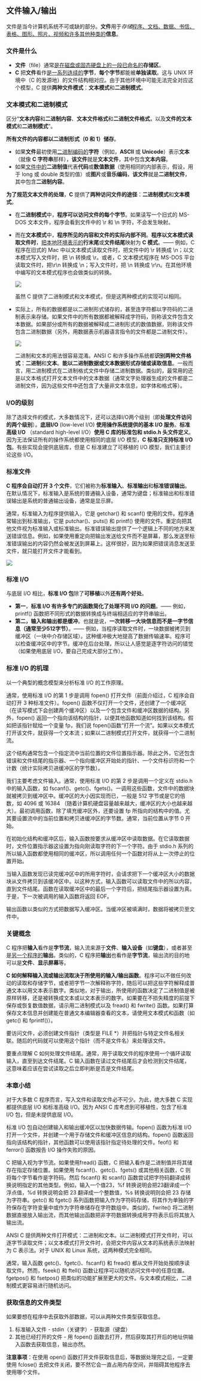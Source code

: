 ## 文件输入/输出

文件是当今计算机系统不可或缺的部分。**文件**用于*存储*<u>程序、文档、数据、书信、表格、图形、照片、视频和许多其他种类的</u>**信息**。

### 文件是什么

- **文件**（file）通常<u>是在磁盘或固态硬盘上的一段已命名的</u>**存储区**。
- **C** 把**文件**看作<u>是一系列连续的</u>**字节**，**每个字节**都能被**单独读取**。这与 UNIX 环境中（C 的发源地）的文件结构相对应。由于其他环境中可能无法完全对应这个模型，C 提供**两种文件模式**：**文本模式**和**二进制模式**。

### 文本模式和二进制模式

区分“**文本内容**和**二进制内容**、**文本文件格式**和**二进制文件格式**，以及**文件的文本模式**和**二进制模式**”。

**所有文件的内容都以二进制形式（0 和 1）储存**。

- 如果**文件**最初使用<u>二进制编码的</u>**字符**（例如，**ASCII** 或 **Unicode**）表示**文本**（就像 **C 字符串**那样），**该文件**就是**文本文件**，其中包含**文本内容**。
- 如果<u>文件中的</u>**二进制值**代表**代码**或**数值数据**（使用相同的内部表示，假设，用于 long 或 double 类型的值）或**图片**或**音乐编码**，**该文件**就是**二进制文件**，其中包含**二进制内容**。

**为了规范文本文件的处理**，**C** 提供了**两种访问文件的途径**：**二进制模式**和**文本模式**。

- 在**二进制模式**中，**程序可以访问文件的每个字节**。如果读写一个旧式的 MS-DOS 文本文件，程序会看到文件中的 \r 和 \n 字符，不会发生映射。

- 而在**文本模式**中，**程序所见的内容和文件的实际内部不同**。**程序以文本模式读取文件时**，<u>把本地环境表示的</u>**行末尾**或**文件结尾**映射为 **C 模式**。—— 例如，C 程序在旧式的 Mac 中以文本模式读取文件时，把文件中的 \r 转换成 \n；以文本模式写入文件时，把 \n 转换成 \r。或者，C 文本模式程序在 MS-DOS 平台读取文件时，把\r\n 转换成 \n；写入文件时，把 \n 转换成 \r\n。在其他环境中编写的文本模式程序也会做类似的转换。

  ![](C:\Users\Administrator\Desktop\C语言特性\二进制模式和文本模式.jpg)

  虽然 C 提供了二进制模式和文本模式，但是这两种模式的实现可以相同。
  
- 实际上，所有的数据都是以二进制形式储存的，甚至连字符都以字符码的二进制表示来存储。如果文件中的所有数据都被解释成字符码，则称该文件包含文本数据。如果部分或所有的数据被解释成二进制形式的数值数据，则称该文件包含二进制数据（另外，用数据表示机器语言指令的文件都是二进制文件）。

  ![](C:\Users\Administrator\Desktop\C语言特性\二进制输出和文本输出.png)

  二进制和文本的用法很容易混淆。ANSI C 和许多操作系统都**识别两种文件格式**：**二进制**和**文本**。**能以二进制数据或文本数据形式存储或读取信息**。一般而言，用二进制模式在二进制格式文件中存储二进制数据。类似的，最常用的还是以文本格式打开文本文件中的文本数据（通常文字处理器生成的文件都是二进制文件，因为这些文件中还包含了大量非文本信息，如字体和格式等）。

### I/O的级别

除了选择文件的模式，大多数情况下，还可以选择I/O两个级别（即**处理文件访问的两个级别**）。**底层I/O** (low-level I/O) **使用操作系统提供的基本 I/O 服务**。**标准高级 I/O** （standard high-level I/O）**使用 C 库的标准包和 stdio.h 头文件定义**。因为无法保证所有的操作系统都使用相同的底层 I/O 模型，**C 标准只支持标准 I/O 包**。有些实现会提供底层库，但是 C  标准建立了可移植的 I/O 模型，我们主要讨论这些 I/O。

### 标准文件

**C 程序会自动打开 3 个文件**，它们被称为**标准输入**、**标准输出**和**标准错误输出**。在默认情况下，标准输入是系统的普通输入设备，通常为键盘；标准输出和标准错误输出是系统的普通输出设备，通常是显示屏。

通常，标准输入为程序提供输入，它是 getchar() 和 scanf() 使用的文件。程序通常输出到标准输出，它是 putchar()、puts() 和 printf() 使用的文件。重定向把其他文件视为标准输入或标准输出。标准错误输出提供了一个逻辑上不同的地方来发送错误信息。例如，如果使用重定向把输出发送给文件而不是屏幕，那么发送至标准错误输出的内容仍然会被发送到屏幕上。这样很好，因为如果把错误消息发送至文件，就只能打开文件才能看到。

![](C:\Users\Administrator\Desktop\C语言特性\标准文件和相关联的文件指针.jpg)

### 标准 I/O

与底层 I/O 相比，**标准 I/O 包**除了**可移植**以外**还有两个好处**。

- **第一**，**标准 I/O 有许多专门的函数简化了处理不同 I/O 的问题**。—— 例如，printf() 函数把不同形式的数据转换成与终端相适应的字符串输出。
- **第二，输入和输出都是缓冲**。也就是说，**一次转移一大块信息而不是一字节信息（通常至少512字节）**。—— 例如，当程序读取文件时，一块数据被拷贝到缓冲区（一块中介存储区域）。这种缓冲极大地提高了数据传输速率。程序可以检查缓冲区中的字节。缓冲在后台处理，所以让人感觉是逐字符访问的错觉（如果使用底层 I/O，要自己完成大部分工作）。

### 标准 I/O 的机理

以一个典型的概念模型来分析标准 I/O 的工作原理。

通常，使用标准 I/O 的第 1 步是调用 fopen() 打开文件（前面介绍过，C 程序会自动打开 3 种标准文件）。fopen() 函数不仅打开一个文件，还创建了一个缓冲区（在读写模式下会创建两个缓冲区）以及一个包含文件和缓冲区数据的结构。另外，fopen() 返回一个指向该结构的指针，以便其他函数知道如何找到该结构。假如把该指针赋给一个变量 fp，我们说 fopen()函数“打开一个流”。如果以文本模式打开该文件，就获得一个文本流；如果以二进制模式打开文件，就获得一个二进制流。

这个结构通常包含一个指定流中当前位置的文件位置指示器。除此之外，它还包含错误和文件结尾的指示器、一个指向缓冲区开始处的指针、一个文件标识符和一个计数（统计实际拷贝进缓冲区的字节数）。

我们主要考虑文件输入。通常，使用标准 I/O 的第 2 步是调用一个定义在 stdio.h 中的输入函数，如 fscanf()、getc()、fgets()。一调用这些函数，文件中的数据块就被拷贝到缓冲区中。缓冲区的大小因实现而已，一般是 512 字节或是它的倍数，如 4096 或 16384 （随着计算机硬盘容量越来越大，缓冲区的大小也越来越大）。最初调用函数，除了填充缓冲区外，还要设置 fp 所指向的结构中的值。尤其要设置流中的当前位置和拷贝进缓冲区的字节数。通常，当前位置从字节 0 开始。

在初始化结构和缓冲区后，输入函数按要求从缓冲区中读取数据。在它读取数据时，文件位置指示器这设置为指向刚读取字符的下一个字符。由于 stdio.h 系列的所以输入函数都使用相同的缓冲区，所以调用任何一个函数对将从上一次停止的位置开始。

当输入函数发现已读完缓冲区中的所用字符时，会请求把下一个缓冲区大小的数据块从文件拷贝到该缓冲区中。以这种方式，输入函数可以读取文件中的所以内容，直到文件结尾。函数在读取缓冲区中的最后一个字符后，把结尾指示器设置为真。于是，下一次被调用的输入函数将返回 EOF。

输出函数以类似的方式把数据写入缓冲区。当缓冲区被填满时，数据将被拷贝至文件中。

### 关键概念

C 程序把**输入**看作是**字节流**，输入流来源于**文件**、**输入设备**（如**键盘**），或者甚至是<u>另一个程序的</u>**输出**。类似的，C 程序把**输出**也看作是**字节流**，输出流的目的地可以是**文件**、**显示屏幕**等。

**C 如何解释输入流或输出流取决于所使用的输入/输出函数**。程序可以不做任何改动的读取和存储字节，或者把字节一次解释称字符，随后可以把这些字符解释成普通文本以用文本表示数字。类似地，对于输出，所使用的函数决定了二进制值是被原样转移，还是被转换成文本或以文本表示的数字。如果要在不损失精度的前提下保存或恢复数值数据，请示用二进制模式以及 fread() 和 fwrite() 函数。如果打算保存文本信息并创建能在普通文本编辑器查看的文本，请使用文本模式和函数（如 getc() 和 fprintf()）。

要访问文件，必须创建文件指针（类型是 FILE *）并把指针与特定文件名相关联。随后的代码就可以使用这个指针（而不是文件名）来处理该文件。

要重点理解 C 如何处理文件结尾。通常，用于读取文件的程序使用一个循环读取输入，直至到达文件结尾。C 输入函数在读过文件结尾后才会检测到文件结尾，这意味着应该在尝试读取之后立即判断是否是文件结尾。

### 本章小结

对于大多数 C 程序而言，写入文件和读取文件必不可少。为此，绝大多数 C 实现都提供底层 I/O 和标准高级 I/O。因为 ANSI C 库考虑到可移植性，包含了标准 I/O 包，但是未提供底层 I/O。

标准 I/O 包自动创建输入和输出缓冲区以加快数据传输。fopen() 函数为标准 I/O 打开一个文件，并创建一个用于存储文件和缓冲区信息的结构。fopen() 函数返回指向该结构的指针，其他函数可以使用该指针指定待处理的文件。feof() 和 ferror() 函数报告 I/O 操作失败的原因。

C 把输入视为字节流。如果使用fread() 函数，C 把输入看作是二进制值并将其储存在指定存储位置。如果使用 fscanf()、getc()、fgets() 或其他相关函数，C 则将每个字节看作是字符码。然后 fscanf() 和 scanf() 函数尝试把字符码翻译成转换说明指定的其他类型。例如，输入一个值23，%f 转换说明会把23翻译成一个浮点值，%d 转换说明会把 23 翻译成一个整数值，%s 转换说明则会把 23 存储为字符串。getc() 和 fgetc() 系列函数把输入作为字符码存储，将其作为单独的字符保存在字符变量中或作为字符串储存在字符数组中。类似的，fwrite() 将二进制数据直接放入输出流，而其他输出函数把非字符数据转换成用字符表示后将其放入输出流。

ANSI C 提供两种文件打开模式：二进制和文本。以二进制模式打开文件时，可以逐字节读取文件；以文本模式打开文件时，会把文件内容从文本的系统表示法映射为 C 表示法。对于 UNIX 和 Linux 系统，这两种模式完全相同。

通常，输入函数 getc()、fgetc()、fscanf() 和 fread() 都从文件开始处按顺序读取文件。然而，fseek() 和 ftell() 函数让程序可以随机访问文件中的任意位置。fgetpos() 和 fsetpos() 把类似的功能扩展至更大的文件。与文本模式相比，二进制模式更容易进行随机访问。

### 获取信息的文件类型

如果要想在程序中去获取外部数据，可以从两种文件类型获取信息。

1. 标准输入文件 - stdin（关键字）- 获取源（键盘）
2. 其他已经打开的文件 - 用 fopen() 函数去打开，然后获取其打开后的地址供输入函数去获取信息，输出亦然。

**注意事项**：在使用 open() 函数打开文件获取信息后，等数据处理完之后，一定要使用 fclose() 去把文件关闭，要不然它会一直占用内存空间，并阻碍其他程序去使用哪个文件。